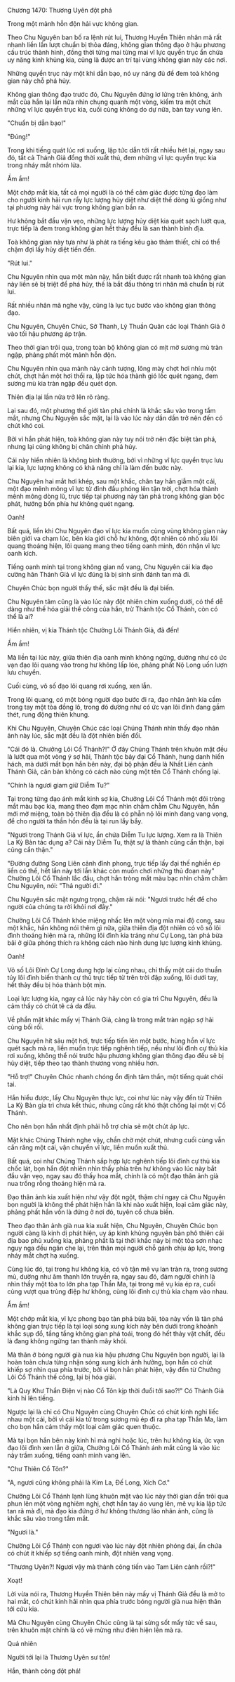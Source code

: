 




Chương 1470: Thương Uyên đột phá


Trong một mảnh hỗn độn hải vực không gian.

Theo Chu Nguyên ban bố ra lệnh rút lui, Thương Huyền Thiên nhân mã rất nhanh liền lần lượt chuẩn bị thỏa đáng, không gian thông đạo ở hậu phương cấu trúc thành hình, đồng thời từng mai từng mai vĩ lực quyển trục ẩn chứa uy năng kinh khủng kia, cũng là được an trí tại vùng không gian này các nơi.

Những quyển trục này một khi dẫn bạo, nó uy năng đủ để đem toà không gian này chỗ phá hủy.

Không gian thông đạo trước đó, Chu Nguyên đứng lơ lửng trên không, ánh mắt của hắn lại lần nữa nhìn chung quanh một vòng, kiểm tra một chút những vĩ lực quyển trục kia, cuối cùng không do dự nữa, bàn tay vung lên.

"Chuẩn bị dẫn bạo!"

"Đúng!"

Trong khi tiếng quát lúc rơi xuống, lập tức dẫn tới rất nhiều hét lại, ngay sau đó, tất cả Thánh Giả đồng thời xuất thủ, đem những vĩ lực quyển trục kia trong nháy mắt nhóm lửa.

Ầm ầm!

Một chớp mắt kia, tất cả mọi người là có thể cảm giác được từng đạo làm cho người kinh hãi run rẩy lực lượng hủy diệt như diệt thế dòng lũ giống như tại phương này hải vực trong không gian bắn ra.

Hư không bắt đầu vặn vẹo, những lực lượng hủy diệt kia quét sạch lướt qua, trực tiếp là đem trong không gian hết thảy đều là san thành bình địa.

Toà không gian này tựa như là phát ra tiếng kêu gào thảm thiết, chỉ có thể chậm đợi lấy hủy diệt tiến đến.

"Rút lui."

Chu Nguyên nhìn qua một màn này, hắn biết được rất nhanh toà không gian này liền sẽ bị triệt để phá hủy, thế là bắt đầu thông tri nhân mã chuẩn bị rút lui.

Rất nhiều nhân mã nghe vậy, cũng là lục tục bước vào không gian thông đạo.

Chu Nguyên, Chuyên Chúc, Sở Thanh, Lý Thuần Quân các loại Thánh Giả ở vào tối hậu phương áp trận.

Theo thời gian trôi qua, trong toàn bộ không gian có mịt mờ sương mù tràn ngập, phảng phất một mảnh hỗn độn.

Chu Nguyên nhìn qua mảnh này cảnh tượng, lông mày chợt hơi nhíu một chút, chợt hắn một hơi thổi ra, lập tức hóa thành gió lốc quét ngang, đem sương mù kia tràn ngập đều quét dọn.

Thiên địa lại lần nữa trở lên rõ ràng.

Lại sau đó, một phương thế giới tàn phá chính là khắc sâu vào trong tầm mắt, nhưng Chu Nguyên sắc mặt, lại là vào lúc này dần dần trở nên đến có chút khó coi.

Bởi vì hắn phát hiện, toà không gian này tuy nói trở nên đặc biệt tàn phá, nhưng lại cũng không bị chân chính phá hủy.

Cái này hiển nhiên là không bình thường, bởi vì những vĩ lực quyển trục lưu lại kia, lực lượng không có khả năng chỉ là làm đến bước này.

Chu Nguyên hai mắt hơi khép, sau một khắc, chân tay hắn giẫm một cái, một đạo mênh mông vĩ lực từ đỉnh đầu phóng lên tận trời, chợt hóa thành mênh mông dòng lũ, trực tiếp tại phương này tàn phá trong không gian bộc phát, hướng bốn phía hư không quét ngang.

Oanh!

Bất quá, liền khi Chu Nguyên đạo vĩ lực kia muốn cùng vùng không gian này biên giới va chạm lúc, bên kia giới chỗ hư không, đột nhiên có nhỏ xíu lôi quang thoáng hiện, lôi quang mang theo tiếng oanh minh, đón nhận vĩ lực oanh kích.

Tiếng oanh minh tại trong không gian nổ vang, Chu Nguyên cái kia đạo cường hãn Thánh Giả vĩ lực đúng là bị sinh sinh đánh tan mà đi.

Chuyên Chúc bọn người thấy thế, sắc mặt đều là đại biến.

Chu Nguyên tâm cũng là vào lúc này đột nhiên chìm xuống dưới, có thể dễ dàng như thế hóa giải thế công của hắn, trừ Thánh tộc Cổ Thánh, còn có thể là ai?

Hiển nhiên, vị kia Thánh tộc Chưởng Lôi Thánh Giả, đã đến!

Ầm ầm!

Mà liền tại lúc này, giữa thiên địa oanh minh không ngừng, dường như có ức vạn đạo lôi quang vào trong hư không lấp lóe, phảng phất Nộ Long uốn lượn lưu chuyển.

Cuối cùng, vô số đạo lôi quang rơi xuống, xen lẫn.

Trong lôi quang, có một bóng người dạo bước đi ra, đạo nhân ảnh kia cầm trong tay một tòa đồng lô, trong đó dường như có ức vạn lôi đình đang gầm thét, rung động thiên khung.

Khi Chu Nguyên, Chuyên Chúc các loại Chúng Thánh nhìn thấy đạo nhân ảnh này lúc, sắc mặt đều là đột nhiên biến đổi.

"Cái đó là. Chưởng Lôi Cổ Thánh?!" Ở đây Chúng Thánh trên khuôn mặt đều là lướt qua một vòng ý sợ hãi, Thánh tộc bảy đại Cổ Thánh, hung danh hiển hách, mà dưới mắt bọn hắn bên này, đại bộ phận đều là Nhất Liên cảnh Thánh Giả, căn bản không có cách nào cùng một tên Cổ Thánh chống lại.

"Chính là ngươi giam giữ Diễm Tu?"

Tại trong từng đạo ánh mắt kinh sợ kia, Chưởng Lôi Cổ Thánh một đôi tròng mắt màu bạc kia, mang theo đạm mạc nhìn chằm chằm Chu Nguyên, hắn mới mở miệng, toàn bộ thiên địa đều là có phẫn nộ lôi minh đang vang vọng, để cho người ta thần hồn đều là tại run lẩy bẩy.

"Ngươi trong Thánh Giả vĩ lực, ẩn chứa Diễm Tu lực lượng. Xem ra là Thiên La Kỳ Bàn tác dụng a? Cái này Diễm Tu, thật sự là thành cũng cẩn thận, bại cũng cẩn thận."

"Đường đường Song Liên cảnh đỉnh phong, trực tiếp lấy đại thế nghiền ép liền có thể, hết lần này tới lần khác còn muốn chơi những thủ đoạn này" Chưởng Lôi Cổ Thánh lắc đầu, chợt hắn tròng mắt màu bạc nhìn chằm chằm Chu Nguyên, nói: "Thả người đi."

Chu Nguyên sắc mặt ngưng trọng, chậm rãi nói: "Ngươi trước hết để cho người của chúng ta rời khỏi nơi đây."

Chưởng Lôi Cổ Thánh khóe miệng nhấc lên một vòng mỉa mai độ cong, sau một khắc, hắn không nói thêm gì nữa, giữa thiên địa đột nhiên có vô số lôi đình thoáng hiện mà ra, những lôi đình kia tráng như Cự Long, tàn phá bừa bãi ở giữa phóng thích ra không cách nào hình dung lực lượng kinh khủng.

Oanh!

Vô số Lôi Đình Cự Long dung hợp lại cùng nhau, chỉ thấy một cái do thuần túy lôi đình biến thành cự thủ trực tiếp từ trên trời đập xuống, lôi dưới tay, hết thảy đều bị hóa thành bột mịn.

Loại lực lượng kia, ngay cả lúc này hãy còn có gia trì Chu Nguyên, đều là cảm thấy có chút tê cả da đầu.

Về phần mặt khác mấy vị Thánh Giả, càng là trong mắt tràn ngập sợ hãi cùng bối rối.

Chu Nguyên hít sâu một hơi, trực tiếp tiến lên một bước, hùng hồn vĩ lực quét sạch mà ra, liền muốn trực tiếp nghênh tiếp, nếu như lôi đình cự thủ kia rơi xuống, không thể nói trước hậu phương không gian thông đạo đều sẽ bị hủy diệt, tiếp theo tạo thành thương vong nhiều hơn.

"Hỗ trợ!" Chuyên Chúc nhanh chóng ổn định tâm thần, một tiếng quát chói tai.

Hắn hiểu được, lấy Chu Nguyên thực lực, coi như lúc này vậy đến từ Thiên La Kỳ Bàn gia trì chưa kết thúc, nhưng cũng rất khó thật chống lại một vị Cổ Thánh.

Cho nên bọn hắn nhất định phải hỗ trợ chia sẻ một chút áp lực.

Mặt khác Chúng Thánh nghe vậy, chần chờ một chút, nhưng cuối cùng vẫn cắn răng một cái, vận chuyển vĩ lực, liền muốn xuất thủ.

Bất quá, coi như Chúng Thánh sắp hợp lực nghênh tiếp lôi đình cự thủ kia chốc lát, bọn hắn đột nhiên nhìn thấy phía trên hư không vào lúc này bắt đầu vặn vẹo, ngay sau đó thấy hoa mắt, chính là có một đạo thân ảnh già nua trống rỗng thoáng hiện mà ra.

Đạo thân ảnh kia xuất hiện như vậy đột ngột, thậm chí ngay cả Chu Nguyên bọn người là không thể phát hiện hắn là khi nào xuất hiện, loại cảm giác này, phảng phất hắn vốn là đứng ở nơi đó, tuyên cổ chưa biến.

Theo đạo thân ảnh già nua kia xuất hiện, Chu Nguyên, Chuyên Chúc bọn người càng là kinh dị phát hiện, uy áp kinh khủng nguyên bản phô thiên cái địa bao phủ xuống kia, phảng phất là tại thời khắc này bị một tòa sơn nhạc nguy nga đều ngăn che lại, trên thân mọi người chỗ gánh chịu áp lực, trong nháy mắt chợt hạ xuống.

Cùng lúc đó, tại trong hư không kia, có vô tận mê vụ lan tràn ra, trong sương mù, dường như âm thanh lớn truyền ra, ngay sau đó, đám người chính là nhìn thấy một tòa to lớn pha tạp Thần Ma, tại trong mê vụ kia ép ra, cuối cùng vượt qua trùng điệp hư không, cùng lôi đình cự thủ kia chạm vào nhau.

Ầm ầm!

Một chớp mắt kia, vĩ lực phong bạo tàn phá bừa bãi, tòa này vốn là tàn phá không gian trực tiếp là tại loại sóng xung kích này bên dưới trong khoảnh khắc sụp đổ, tầng tầng không gian phá toái, trong đó hết thảy vật chất, đều là đang không ngừng tan thành mây khói.

Mà thân ở bóng người già nua kia hậu phương Chu Nguyên bọn người, lại là hoàn toàn chưa từng nhận sóng xung kích ảnh hưởng, bọn hắn có chút khiếp sợ nhìn qua phía trước, bởi vì bọn hắn phát hiện, vậy đến từ Chưởng Lôi Cổ Thánh thế công, lại bị hóa giải.

"Là Quy Khư Thần Điện vị nào Cổ Tôn kịp thời đuổi tới sao?!" Có Thánh Giả kinh hỉ lên tiếng.

Ngược lại là chỉ có Chu Nguyên cùng Chuyên Chúc có chút kinh nghi liếc nhau một cái, bởi vì cái kia từ trong sương mù ép đi ra pha tạp Thần Ma, làm cho bọn hắn cảm thấy một loại cảm giác quen thuộc.

Mà tại bọn hắn bên này kinh hỉ mà nghi hoặc lúc, trên hư không kia, ức vạn đạo lôi đình xen lẫn ở giữa, Chưởng Lôi Cổ Thánh ánh mắt cũng là vào lúc này trầm xuống, tiếng oanh minh vang lên.

"Chư Thiên Cổ Tôn?"

"A, ngươi cũng không phải là Kim La, Đế Long, Xích Cơ."

Chưởng Lôi Cổ Thánh lạnh lùng khuôn mặt vào lúc này thời gian dần trôi qua phun lên một vòng nghiêm nghị, chợt hắn tay áo vung lên, mê vụ kia lập tức tan rã mà đi, mà đạo kia đứng ở hư không thương lão nhân ảnh, cũng là khắc sâu vào trong tầm mắt.

"Ngươi là."

Chưởng Lôi Cổ Thánh con ngươi vào lúc này đột nhiên phóng đại, ẩn chứa có chút ít khiếp sợ tiếng oanh minh, đột nhiên vang vọng.

"Thương Uyên?! Ngươi vậy mà thành công tiến vào Tam Liên cảnh rồi?!"

Xoạt!

Lời vừa nói ra, Thương Huyền Thiên bên này mấy vị Thánh Giả đều là mở to hai mắt, có chút kinh hãi nhìn qua phía trước bóng người già nua hiện thân tới cứu kia.

Mà Chu Nguyên cùng Chuyên Chúc cũng là tại sửng sốt mấy tức về sau, trên khuôn mặt chính là có vẻ mừng như điên hiện lên mà ra.

Quả nhiên

Người tới lại là Thương Uyên sư tôn!

Hắn, thành công đột phá!




